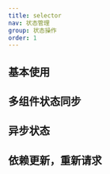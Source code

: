 ```yaml
---
title: selector
nav: 状态管理
group: 状态操作
order: 1
---
```


## 基本使用

<code src="./demos/demo5.tsx"></code>

## 多组件状态同步

<code id="other" src="./demos/demo5.tsx"></code>

## 异步状态

<code src="./demos/demo6.tsx"></code>

## 依赖更新，重新请求

<code src="./demos/demo7.tsx"></code>

<!-- ## 异步状态 不使用Suspense

<code src="./demos/demo8.tsx"></code> -->

